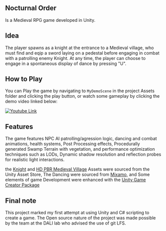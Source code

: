 ## Nocturnal Order
Is a Medieval RPG game developed in Unity. 


## Idea
The player spawns as a knight at the entrance to a Medieval village, who must find and eqip a sword laying on a pedestal before engaging in combat with a patrolling enemy Knight.  At any time, the player can choose to engage in a spontaneous display of dance by pressing "U".


## How to Play
You can Play the game by navigating to `MyDemoScene` in the project Assets folder and clicking the play button, or watch some gameplay by clicking the demo video linked below:

[![Youtube Link](http://img.youtube.com/vi/2-Kw9jR3h6Q/0.jpg)](http://www.youtube.com/watch?v=2-Kw9jR3h6Q "Nocturnal Order: A Medieval RPG Developed In Unity")

## Features

The game features NPC AI patrolling/agression logic, dancing and combat animations, health systems, Post Processing effects, Procedurally generated Swamp Terrain with vegetation, and performance optimization techniques such as LODs, Dynamic shadow resolution and reflection probes for realistic light interactions.

the [Knight](https://assetstore.unity.com/packages/3d/characters/humanoids/fantasy/knight-errant-193185) and [HD PBR Medieval Village](https://assetstore.unity.com/packages/3d/environments/fantasy/detailed-medieval-village-demo-157590) Assets were sourced from the Unity Asset Store, The Dancing were sourced from [Mixamo](https://www.mixamo.com), and Some elements of game Development were enhanced with the [Unity Game Creator Package](https://assetstore.unity.com/packages/tools/game-toolkits/game-creator-89443)


## Final note

This project marked my first attempt at using Unity and C# scripting to create a game.  The Open source nature of the project was made possible by the team at the DALI lab who advised the use of git LFS. 
